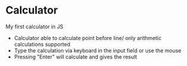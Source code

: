 # Calculator
My first calculator in JS

- Calculator able to calculate point before line/ only arithmetic calculations supported
- Type the calculation via keyboard in the input field or use the mouse 
- Pressing "Enter" will calculate and gives the result

